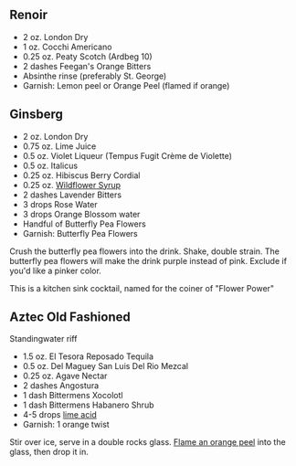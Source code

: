 ## Renoir

- 2 oz. London Dry
- 1 oz. Cocchi Americano
- 0.25 oz. Peaty Scotch (Ardbeg 10)
- 2 dashes Feegan's Orange Bitters
- Absinthe rinse (preferably St. George)
- Garnish: Lemon peel or Orange Peel (flamed if orange)

## Ginsberg

- 2 oz. London Dry
- 0.75 oz. Lime Juice
- 0.5 oz. Violet Liqueur (Tempus Fugit Crème de Violette)
- 0.5 oz. Italicus
- 0.25 oz. Hibiscus Berry Cordial
- 0.25 oz. [Wildflower Syrup](syrups.md)
- 2 dashes Lavender Bitters
- 3 drops Rose Water
- 3 drops Orange Blossom water
- Handful of Butterfly Pea Flowers
- Garnish: Butterfly Pea Flowers

Crush the butterfly pea flowers into the drink. Shake, double strain.
The butterfly pea flowers will make the drink purple instead of pink.
Exclude if you'd like a pinker color.

This is a kitchen sink cocktail, named for the coiner of "Flower Power"


## Aztec Old Fashioned

Standingwater riff

- 1.5 oz. El Tesora Reposado Tequila
- 0.5 oz. Del Maguey San Luis Del Rio Mezcal
- 0.25 oz. Agave Nectar
- 2 dashes Angostura
- 1 dash Bittermens Xocolotl
- 1 dash Bittermens Habanero Shrub
- 4-5 drops [lime acid](acids.md)
- Garnish: 1 orange twist

Stir over ice, serve in a double rocks glass.
[Flame an orange peel](techniques.md) into the glass, then drop it in.

